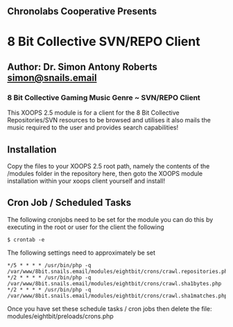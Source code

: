 ## Chronolabs Cooperative Presents
# 8 Bit Collective SVN/REPO Client
## Author: Dr. Simon Antony Roberts <simon@snails.email>
### 8 Bit Collective Gaming Music Genre ~ SVN/REPO Client
This XOOPS 2.5 module is for a client for the 8 Bit Collective Repositories/SVN resources to be browsed and utilises it also mails the music required to the user and provides search capabilities!

## Installation
Copy the files to your XOOPS 2.5 root path, namely the contents of the /modules folder in the repository here, then goto the XOOPS module installation within your xoops client yourself and install!

## Cron Job / Scheduled Tasks
The following cronjobs need to be set for the module you can do this by executing in the root or user for the client the following

    $ crontab -e

The following settings need to approximately be set

    */5 * * * * /usr/bin/php -q /var/www/8bit.snails.email/modules/eightbit/crons/crawl.repositories.php
    */2 * * * * /usr/bin/php -q /var/www/8bit.snails.email/modules/eightbit/crons/crawl.sha1bytes.php
    */2 * * * * /usr/bin/php -q /var/www/8bit.snails.email/modules/eightbit/crons/crawl.sha1matches.php

Once you have set these schedule tasks / cron jobs then delete the file: modules/eightbit/preloads/crons.php 

